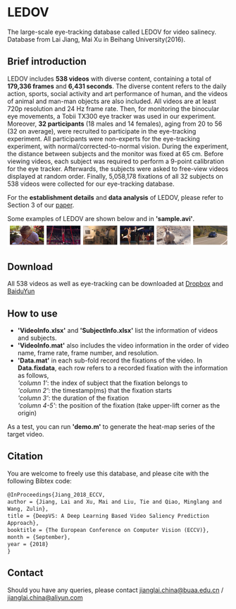 LEDOV
==========
The large-scale eye-tracking database called LEDOV for video salinecy. Database from Lai Jiang, Mai Xu in Beihang University(2016). 

## Brief introduction
LEDOV includes **538 videos** with diverse content, containing a total of **179,336 frames** and **6,431 seconds**. The diverse content refers to the daily action, sports, social activity and art performance of human, and the videos of animal and man-man objects are also included. All videos are at least 720p resolution and 24 Hz frame rate. Then, for monitoring the binocular eye movements, a Tobii TX300 eye tracker  was used in our experiment. Moreover, **32 participants** (18 males and 14 females), aging from 20 to 56 (32 on average), were recruited to participate in the eye-tracking experiment. All participants were non-experts for the eye-tracking experiment, with normal/corrected-to-normal vision. During the experiment, the distance between subjects and the monitor was fixed at 65 cm. Before viewing videos, each subject was required to perform a 9-point calibration for the eye tracker. Afterwards, the subjects were asked to free-view videos displayed at random order. Finally, 5,058,178 fixations of all 32 subjects on 538 videos were collected for our eye-tracking database.

For the **establishment details** and **data analysis** of LEDOV, please refer to Section 3 of our [paper](http://openaccess.thecvf.com/content_ECCV_2018/html/Lai_Jiang_DeepVS_A_Deep_ECCV_2018_paper.html).

Some examples of LEDOV are shown below and in **'sample.avi'**.
![examples](/figs/data.png "examples")

## Download  
All 538 videos as well as eye-tracking can be downloaded at [Dropbox](https://www.dropbox.com/s/pc8symd9i3cky1q/LEDOV.zip?dl=0) and [BaiduYun](http://pan.baidu.com/s/1pLmfjCZ)

## How to use  
* **'VideoInfo.xlsx'** and **'SubjectInfo.xlsx'** list the information of videos and subjects.  
* **'VideoInfo.mat'** also includes the video information in the order of video name, frame rate, frame number, and resolution.  
*  **'Data.mat'** in each sub-fold record the fixations of the video. In **Data.fixdata**, each row refers to a recorded fixation with the information as follows,   
*'column 1'*: the index of subject that the fixation belongs to  
*'column 2'*: the timestamp(ms) that the fixation starts  
*'column 3'*: the duration of the fixation  
*'column 4-5'*: the position of the fixation (take upper-lift corner as the origin)

As a test, you can run **'demo.m'** to generate the heat-map series of the target video.  

## Citation
You are welcome to freely use this database, and please cite with the following Bibtex code:

```
@InProceedings{Jiang_2018_ECCV,
author = {Jiang, Lai and Xu, Mai and Liu, Tie and Qiao, Minglang and Wang, Zulin},
title = {DeepVS: A Deep Learning Based Video Saliency Prediction Approach},
booktitle = {The European Conference on Computer Vision (ECCV)},
month = {September},
year = {2018}
} 
```

## Contact
Should you have any queries, please contact jianglai.china@buaa.edu.cn / jianglai.china@aliyun.com
